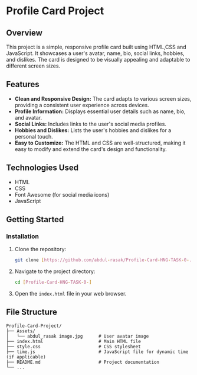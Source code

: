 # Profile Card Project

## Overview

This project is a simple, responsive profile card built using HTML,CSS and JavaScript. It showcases a user's avatar, name, bio, social links, hobbies, and dislikes. The card is designed to be visually appealing and adaptable to different screen sizes.

## Features

*   **Clean and Responsive Design:** The card adapts to various screen sizes, providing a consistent user experience across devices.
*   **Profile Information:** Displays essential user details such as name, bio, and avatar.
*   **Social Links:** Includes links to the user's social media profiles.
*   **Hobbies and Dislikes:** Lists the user's hobbies and dislikes for a personal touch.
*   **Easy to Customize:** The HTML and CSS are well-structured, making it easy to modify and extend the card's design and functionality.

## Technologies Used

*   HTML
*   CSS
*   Font Awesome (for social media icons)
*   JavaScript

## Getting Started

### Installation

1.  Clone the repository:

    ```bash
    git clone [https://github.com/abdul-rasak/Profile-Card-HNG-TASK-0-.git]
    ```

2.  Navigate to the project directory:

    ```bash
    cd [Profile-Card-HNG-TASK-0-]
    ```

3.  Open the `index.html` file in your web browser.


## File Structure

```
Profile-Card-Project/
├── Assets/
│   └── abdul_rasak image.jpg      # User avatar image
├── index.html                     # Main HTML file
├── style.css                      # CSS stylesheet
├── time.js                        # JavaScript file for dynamic time (if applicable)
├── README.md                      # Project documentation
└── ...
```
